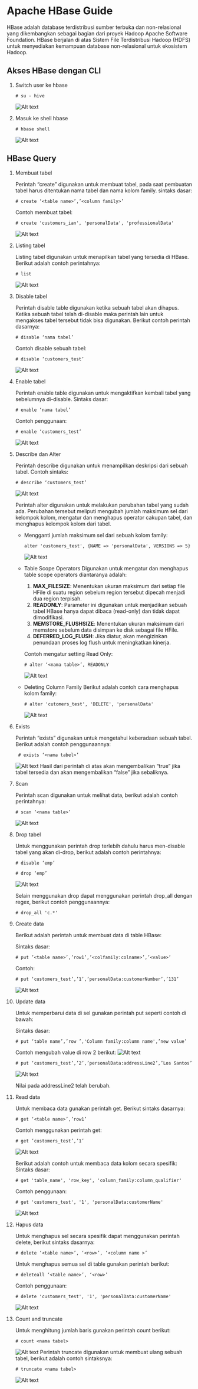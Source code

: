 # Apache HBase Guide

HBase adalah database terdistribusi sumber terbuka dan non-relasional yang dikembangkan sebagai bagian dari proyek Hadoop Apache Software Foundation. HBase berjalan di atas Sistem File Terdistribusi Hadoop (HDFS) untuk menyediakan kemampuan database non-relasional untuk ekosistem Hadoop.

## Akses HBase dengan CLI

1. Switch user ke hbase

    ```
    # su - hive
    ```

    ![Alt text](image.png)

2. Masuk ke shell hbase

    ```
    # hbase shell
    ```

    ![Alt text](image-1.png)

## HBase Query

1. Membuat tabel
   
   Perintah “create” digunakan untuk membuat tabel, pada saat pembuatan tabel harus ditentukan nama tabel dan nama kolom family.
   sintaks dasar:

   ```
   # create ‘<table name>’,’<column family>’
   ```

   Contoh membuat tabel:

   ```
   # create 'customers_ian', 'personalData', 'professionalData'
   ```

   ![Alt text](image-2.png)

2. Listing tabel
   
   Listing tabel digunakan untuk menapilkan tabel yang tersedia di HBase. Berikut adalah contoh perintahnya:

   ```
   # list
   ```

   ![Alt text](image-3.png)

3. Disable tabel
   
   Perintah disable table digunakan ketika sebuah tabel akan dihapus. Ketika sebuah tabel telah di-disable maka perintah lain untuk mengakses tabel tersebut tidak bisa digunakan. Berikut contoh perintah dasarnya:

   ```
   # disable ‘nama tabel’
   ```

   Contoh disable sebuah tabel:

   ```
   # disable ‘customers_test’
   ```

   ![Alt text](image-4.png)

4. Enable tabel
   
   Perintah enable table digunakan untuk mengaktifkan kembali tabel yang sebelumnya di-disable.
   Sintaks dasar:

   ```
   # enable ‘nama tabel’
   ```

   Contoh penggunaan:

   ```
   # enable ‘customers_test’
   ```

   ![Alt text](image-5.png)

5. Describe dan Alter
   
   Perintah describe digunakan untuk menampilkan deskripsi dari sebuah tabel. Contoh sintaks:

   ```
   # describe ‘customers_test’
   ```

   ![Alt text](image-6.png)

   Perintah alter digunakan untuk melakukan perubahan tabel yang sudah ada. Perubahan tersebut meliputi mengubah jumlah maksimum sel dari kelompok kolom, mengatur dan menghapus operator cakupan tabel, dan menghapus kelompok kolom dari tabel.
   - Mengganti jumlah maksimum sel dari sebuah kolom family:

     ```
     alter 'customers_test', {NAME => 'personalData', VERSIONS => 5}
     ```

     ![Alt text](image-7.png)

   - Table Scope Operators
    Digunakan untuk mengatur dan menghapus table scope operators diantaranya adalah:

      1. **MAX_FILESIZE**: Menentukan ukuran maksimum dari setiap file HFile di suatu region sebelum region tersebut dipecah menjadi dua region terpisah.
      2. **READONLY**: Parameter ini digunakan untuk menjadikan sebuah tabel HBase hanya dapat dibaca (read-only) dan tidak dapat dimodifikasi.
      3. **MEMSTORE_FLUSHSIZE**: Menentukan ukuran maksimum dari memstore sebelum data disimpan ke disk sebagai file HFile.
      4. **DEFERRED_LOG_FLUSH**: Jika diatur, akan mengizinkan penundaan proses log flush untuk meningkatkan kinerja.

        Contoh mengatur setting Read Only:

        ```
        # alter ‘<nama table>’, READONLY
        ```

        ![Alt text](image-8.png)

    - Deleting Column Family
        Berikut adalah contoh cara menghapus kolom family:

        ```
        # alter 'cutomers_test', 'DELETE', 'personalData'
        ```

        ![Alt text](image-9.png)

6. Exists
   
   Perintah “exists” digunakan untuk mengetahui keberadaan sebuah tabel. Berikut adalah contoh penggunaannya:

   ```
    # exists ‘<nama tabel>’
    ````

    ![Alt text](image-10.png)
    Hasil dari perintah di atas akan mengembalikan “true” jika tabel tersedia dan akan mengembalikan “false” jika sebaliknya.

7. Scan
   
   Perintah scan digunakan untuk melihat data, berikut adalah contoh perintahnya:

   ```
   # scan ‘<nama table>’
   ```

   ![Alt text](image-11.png)
8. Drop tabel
   
   Untuk menggunakan perintah drop terlebih dahulu harus men-disable tabel yang akan di-drop, berikut adalah contoh perintahnya:

   ```
   # disable ‘emp’
   
   # drop ‘emp’
   ```

   ![Alt text](image-12.png)

   Selain menggunakan drop dapat menggunakan perintah drop_all dengan regex, berikut contoh penggunaannya:

   ```
   # drop_all 'c.*'
   ```

9.  Create data
    
    Berikut adalah perintah untuk membuat data di table HBase:

    Sintaks dasar:

    ```
    # put ’<table name>’,’row1’,’<colfamily:colname>’,’<value>’
    ```

    Contoh:

    ```
    # put ‘customers_test’,’1’,’personalData:customerNumber’,’131’
    ```

    ![Alt text](image-13.png)

10. Update data
    
    Untuk memperbarui data di sel gunakan perintah put seperti contoh di bawah:
    
    Sintaks dasar:
    ```
    # put ‘table name’,’row ’,'Column family:column name',’new value’
    ```
    
    Contoh mengubah value di row 2 berikut:
    ![Alt text](image-14.png)


    ```
    # put ‘customers_test’,’2’,’personalData:addressLine2’,’Los Santos’
    ```
    ![Alt text](image-15.png)

    Nilai pada addressLine2 telah berubah.

11. Read data
    
    Untuk membaca data gunakan perintah get. Berikut sintaks dasarnya:
    ```
    # get ‘<table name>’,’row1’
    ```
    Contoh menggunakan perintah get:
    ```
    # get ’customers_test’,’1’
    ```

    ![Alt text](image-16.png)

    Berikut adalah contoh untuk membaca data kolom secara spesifik:
    Sintaks dasar:
    ```
    # get 'table_name', 'row_key', 'column_family:column_qualifier'
    ```
    Contoh penggunaan:
    ```
    # get 'customers_test', '1', 'personalData:customerName'
    ```

    ![Alt text](image-17.png)

12. Hapus data
    
    Untuk menghapus sel secara spesifik dapat menggunakan perintah delete, berikut sintaks dasarnya:
    ```
    # delete ‘<table name>’, ‘<row>’, ‘<column name >’
    ```
    Untuk menghapus semua sel di table gunakan perintah berikut:
    ```
    # deleteall ‘<table name>’, ‘<row>’
    ```
    Contoh penggunaan:
    ```
    # delete 'customers_test', '1', 'personalData:customerName'
    ```
    ![Alt text](image-18.png)

13. Count and truncate
    
    Untuk menghitung jumlah baris gunakan perintah count berikut:
    ```
    # count <nama tabel>
    ```
    ![Alt text](image-19.png)
    Perintah truncate digunakan untuk membuat ulang sebuah tabel, berikut adalah contoh sintaksnya:
    ```
    # truncate <nama tabel>
    ```
    
    ![Alt text](image-20.png)

    
